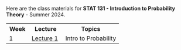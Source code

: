 
Here are the class materials for **STAT 131 - Introduction to Probability Theory** - Summer 2024.


<table style="width:100%">
  <tr>
    <th width="20%">  Week      </th>
    <th width="30%">  Lecture     </th>
    <th width="50%">  Topics      </th>
  </tr>
  <tr>
    <td width="20%">  1 </td>
    <td width="30%">  <a href="lec01.html"> Lecture 1  </a>  </td>
    <td width="50%">  Intro to Probability </td>
  </tr>
 </table>

